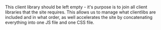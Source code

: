 This client library should be left empty - it's purpose is to join all client libraries that the site requires.
This allows us to manage what clientlibs are included and in what order, as well accelerates the site by concatenating
everything into one JS file and one CSS file.
